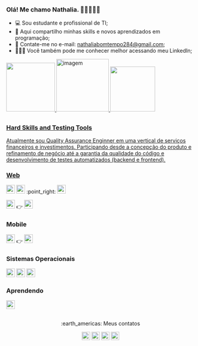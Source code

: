 ### Olá! Me chamo Nathalia. 👩🏻‍💻👋🏻

- 💻 Sou estudante e profissional de TI;
- 🥇 Aqui compartilho minhas skills e novos aprendizados em programação;
- :bell: Contate-me no e-mail: nathaliabomtempo284@gmail.com;
- 🙋🏻‍♀️ Você também pode me conhecer melhor acessando meu LinkedIn;

<div>
  <a href="https://github.com/NathaliaBomtemp">
  <img height="130em" src="https://github-readme-stats.vercel.app/api?username=NathaliaBomtemp&show_icons=true&theme=whitel&include_all_commits=true&count_private=true"/>
  <img align="top-right" height="140em" alt="imagem" src="https://cdn.discordapp.com/attachments/886653324428980339/886653439931727882/download20210900134031.png">
  <img height="120em" src="https://github-readme-stats.vercel.app/api/top-langs/?username=NathaliaBomtemp&layout=compact&langs_count=7&theme=white"/>  
  
</div>
 
 ##
 
 ### Hard Skills and Testing Tools
 
Atualmente sou Quality Assurance Enginner em uma vertical de serviços financeiros e investimentos. Participando desde a concepção do produto e refinamento de negócio até a garantia da qualidade do código e desenvolvimento de testes automatizados (backend e frontend).
 
 ### Web
 
 <div>
 <img height="23" src="https://img.shields.io/badge/JavaScript-F7DF1E?style=for-the-badge&logo=javascript&logoColor=black" target="_blank"></a>
 <img height="23" src="https://img.shields.io/badge/TypeScript-007ACC?style=for-the-badge&logo=typescript&logoColor=white" target="_blank"></a> 
 :point_right: <img height="23" src="https://img.shields.io/badge/CYPRESS-000000?style=for-the-badge&logoColor=white" target="_blank"></a> 
 
<img height="23" src="https://img.shields.io/badge/Java-ED8B00?style=for-the-badge&logo=java&logoColor=white" target="_blank"></a> :point_right: <img height="23" src="https://img.shields.io/badge/Selenium WebDriver -26ca32?style=for-the-badge&logoColor=white" target="_blank"></a> 
 <div> 
 
### Mobile
 
 <img height="23" src="https://img.shields.io/badge/Java-ED8B00?style=for-the-badge&logo=java&logoColor=white" target="_blank"></a> :point_right:	<img height="23" src="https://img.shields.io/badge/Appium-7d4ea6?style=for-the-badge&logoColor=white" target="_blank"></a>
 
  ### Sistemas Operacionais

 <img height="23" src="https://img.shields.io/badge/Windows-171773?style=for-the-badge&logo=windows&logoColor=white" target="_blank"></a> 
 <img height="23" src="https://img.shields.io/badge/Linux-Ubuntu-E95420?style=for-the-badge&logo=ubuntu&logoColor=white" target="_blank"></a> <img height="23" src="https://img.shields.io/badge/Android-3DDC84?style=for-the-badge&logo=android&logoColor=white" target="_blank"></a> 
 

 ###  Aprendendo 
 <img height="23" src="https://img.shields.io/badge/Ruby-CC342D?style=for-the-badge&logo=ruby&logoColor=white" target="_blank"></a>         
 <div>   
 
 ## 
 <p align="center"> :earth_americas: Meus contatos </div>

<div> 
  <p align="center"> <a href="https://www.linkedin.com/in/nathalia-bomtempo/" target="_blank">
  <img height="22" src="https://img.shields.io/badge/-LinkedIn-%230077B5?style=for-the-badge&logo=linkedin&logoColor=white" target="_blank"></a>
  <a href = "mailto:nathaliabomtempo284@gmail.com">
  <img height="22" src="https://img.shields.io/badge/-Gmail-%23333?style=for-the-badge&logo=gmail&logoColor=white" target="_blank"></a>
  <a href="https://www.instagram.com/nath_bomtempo/" target="_blank">
  <img height="22" src="https://img.shields.io/badge/-Instagram-%23E4405F?style=for-the-badge&logo=instagram&logoColor=white" target="_blank"></a>
  <a href="https://github.com/NathaliaBomtemp">
  <img height="22" src="https://img.shields.io/badge/github-%23100000.svg?&style=for-the-badge&logo=github&logoColor=white&link=mailto:https://github.com/NathaliaBomtemp">
</div>

